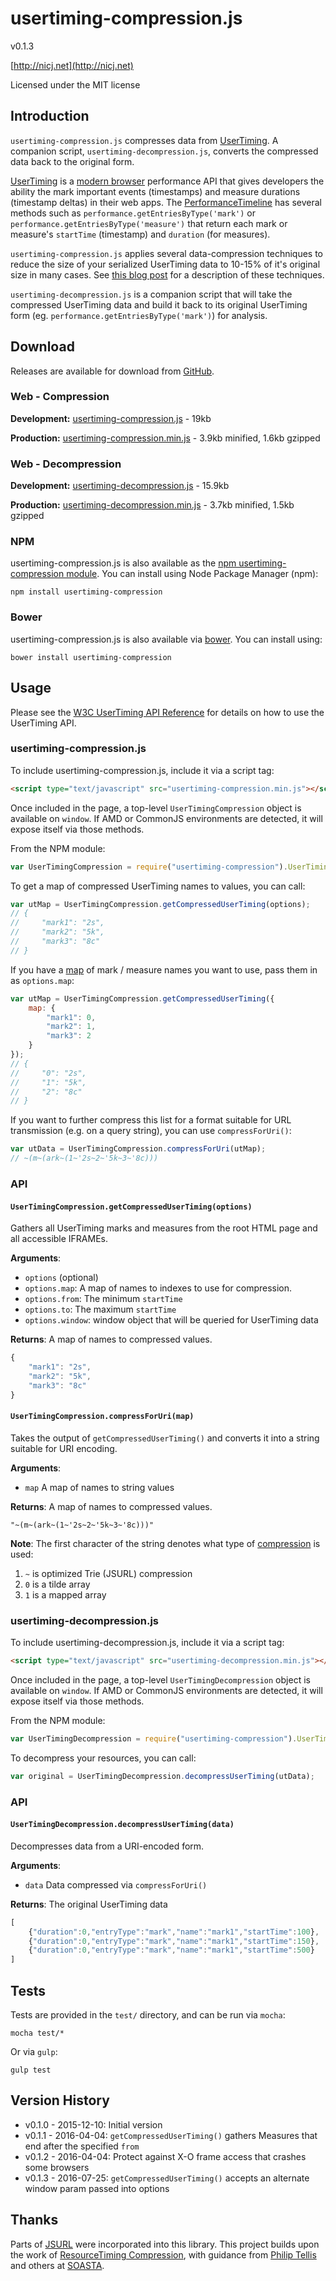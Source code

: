 # usertiming-compression.js

v0.1.3

[http://nicj.net](http://nicj.net)

Licensed under the MIT license

## Introduction

`usertiming-compression.js` compresses data from [UserTiming](http://www.w3.org/TR/user-timing/).  A
companion script, `usertiming-decompression.js`, converts the compressed data back to the original form.

[UserTiming](http://www.w3.org/TR/user-timing/) is a [modern browser](http://caniuse.com/#feat=user-timing) performance API that gives developers the ability the mark important events (timestamps) and measure durations (timestamp deltas) in their web apps.  The [PerformanceTimeline](http://www.w3.org/TR/performance-timeline/) has several methods such as
`performance.getEntriesByType('mark')` or `performance.getEntriesByType('measure')` that return each mark or measure's `startTime` (timestamp) and `duration` (for measures).

`usertiming-compression.js` applies several data-compression techniques to reduce the size of your serialized
UserTiming data to 10-15% of it's original size in many cases.  See
[this blog post](http://nicj.net/compressing-usertiming/) for a description of these techniques.

`usertiming-decompression.js` is a companion script that will take the compressed UserTiming data and
build it back to its original UserTiming form (eg. `performance.getEntriesByType('mark')`) for analysis.

## Download

Releases are available for download from [GitHub](https://github.com/nicjansma/usertiming-compression.js).

### Web - Compression

__Development:__ [usertiming-compression.js](https://github.com/nicjansma/usertiming-compression.js/raw/master/src/usertiming-compression.js) - 19kb

__Production:__ [usertiming-compression.min.js](https://github.com/nicjansma/usertiming-compression.js/raw/master/dist/usertiming-compression.min.js) - 3.9kb minified, 1.6kb gzipped

### Web - Decompression

__Development:__ [usertiming-decompression.js](https://github.com/nicjansma/usertiming-compression.js/raw/master/src/usertiming-decompression.js) - 15.9kb

__Production:__ [usertiming-decompression.min.js](https://github.com/nicjansma/usertiming-compression.js/raw/master/dist/usertiming-decompression.min.js) - 3.7kb minified, 1.5kb gzipped

### NPM

usertiming-compression.js is also available as the [npm usertiming-compression module](https://npmjs.org/package/usertiming-compression). You can install
using  Node Package Manager (npm):

    npm install usertiming-compression

### Bower

usertiming-compression.js is also available via [bower](http://bower.io/). You can install using:

    bower install usertiming-compression

## Usage

Please see the [W3C UserTiming API Reference](http://www.w3.org/TR/user-timing/) for details on how to use the
UserTiming API.

### usertiming-compression.js

To include usertiming-compression.js, include it via a script tag:

```html
<script type="text/javascript" src="usertiming-compression.min.js"></script>
```

Once included in the page, a top-level `UserTimingCompression` object is available on `window`.  If AMD or CommonJS environments are detected, it will expose itself via those methods.

From the NPM module:

```js
var UserTimingCompression = require("usertiming-compression").UserTimingCompression;
```

To get a map of compressed UserTiming names to values, you can call:

```js
var utMap = UserTimingCompression.getCompressedUserTiming(options);
// {
//     "mark1": "2s",
//     "mark2": "5k",
//     "mark3": "8c"
// }
```

If you have a [map](http://nicj.net/compressing-usertiming/) of mark / measure names you want to use, pass them in as `options.map`:

```js
var utMap = UserTimingCompression.getCompressedUserTiming({
    map: {
        "mark1": 0,
        "mark2": 1,
        "mark3": 2
    }
});
// {
//     "0": "2s",
//     "1": "5k",
//     "2": "8c"
// }
```

If you want to further compress this list for a format suitable for URL transmission (e.g. on a query string), you can use `compressForUri()`:

```js
var utData = UserTimingCompression.compressForUri(utMap);
// ~(m~(ark~(1~'2s~2~'5k~3~'8c)))
```

### API

#### `UserTimingCompression.getCompressedUserTiming(options)`

Gathers all UserTiming marks and measures from the root HTML page and all accessible IFRAMEs.

**Arguments**:
* `options` (optional)
* `options.map`: A map of names to indexes to use for compression.
* `options.from`: The minimum `startTime`
* `options.to`: The maximum `startTime`
* `options.window`: window object that will be queried for UserTiming data

**Returns**: A map of names to compressed values.

```js
{
    "mark1": "2s",
    "mark2": "5k",
    "mark3": "8c"
}
```

#### `UserTimingCompression.compressForUri(map)`

Takes the output of `getCompressedUserTiming()` and converts it into a string suitable for URI encoding.

**Arguments**:
* `map` A map of names to string values

**Returns**: A map of names to compressed values.

```
"~(m~(ark~(1~'2s~2~'5k~3~'8c)))"
```

**Note**: The first character of the string denotes what type of [compression](http://nicj.net/compressing-usertiming/) is used:

1. `~` is optimized Trie (JSURL) compression
2. `0` is a tilde array
3. `1` is a mapped array

### usertiming-decompression.js

To include usertiming-decompression.js, include it via a script tag:

```html
<script type="text/javascript" src="usertiming-decompression.min.js"></script>
```

Once included in the page, a top-level `UserTimingDecompression` object is available on `window`.  If AMD or CommonJS environments are detected, it will expose itself via those methods.

From the NPM module:

```js
var UserTimingDecompression = require("usertiming-compression").UserTimingDecompression;
```

To decompress your resources, you can call:

```js
var original = UserTimingDecompression.decompressUserTiming(utData);
```

### API

#### `UserTimingDecompression.decompressUserTiming(data)`

Decompresses data from a URI-encoded form.

**Arguments**:
* `data` Data compressed via `compressForUri()`

**Returns**: The original UserTiming data

```js
[
    {"duration":0,"entryType":"mark","name":"mark1","startTime":100},
    {"duration":0,"entryType":"mark","name":"mark1","startTime":150},
    {"duration":0,"entryType":"mark","name":"mark1","startTime":500}
]
```

## Tests

Tests are provided in the ``test/`` directory, and can be run via ``mocha``:

    mocha test/*

Or via ``gulp``:

    gulp test

## Version History

* v0.1.0 - 2015-12-10: Initial version
* v0.1.1 - 2016-04-04: `getCompressedUserTiming()` gathers Measures that end after the specified `from`
* v0.1.2 - 2016-04-04: Protect against X-O frame access that crashes some browsers
* v0.1.3 - 2016-07-25: `getCompressedUserTiming()` accepts an alternate window param passed into options

## Thanks

Parts of [JSURL](https://github.com/Sage/jsurl) were incorporated into this library.  This project builds upon the work of [ResourceTiming Compression](https://github.com/nicjansma/resourcetiming-compression.js), with guidance from [Philip Tellis](http://bluesmoon.info/) and others at [SOASTA](http://www.soasta.com).
